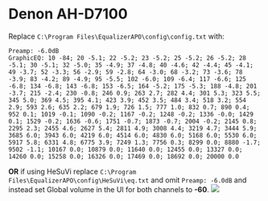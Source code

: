 # Denon AH-D7100
Replace `C:\Program Files\EqualizerAPO\config\config.txt` with:
```
Preamp: -6.0dB
GraphicEQ: 10 -84; 20 -5.1; 22 -5.2; 23 -5.2; 25 -5.2; 26 -5.2; 28 -5.1; 30 -5.1; 32 -5.0; 35 -4.9; 37 -4.8; 40 -4.6; 42 -4.4; 45 -4.1; 49 -3.7; 52 -3.3; 56 -2.9; 59 -2.8; 64 -3.0; 68 -3.2; 73 -3.6; 78 -3.9; 83 -4.2; 89 -4.9; 95 -5.5; 102 -6.0; 109 -6.4; 117 -6.6; 125 -6.8; 134 -6.8; 143 -6.8; 153 -6.5; 164 -5.2; 175 -5.3; 188 -4.8; 201 -3.7; 215 -2.4; 230 -0.8; 246 0.9; 263 2.7; 282 4.4; 301 5.3; 323 5.5; 345 5.0; 369 4.5; 395 4.1; 423 3.9; 452 3.5; 484 3.4; 518 3.2; 554 2.9; 593 2.6; 635 2.2; 679 1.9; 726 1.5; 777 1.0; 832 0.7; 890 0.4; 952 0.1; 1019 -0.1; 1090 -0.2; 1167 -0.2; 1248 -0.2; 1336 -0.0; 1429 0.1; 1529 -0.2; 1636 -0.6; 1751 -0.7; 1873 -0.7; 2004 -0.2; 2145 0.8; 2295 2.3; 2455 4.6; 2627 5.4; 2811 4.9; 3008 4.4; 3219 4.7; 3444 5.9; 3685 6.0; 3943 6.0; 4219 6.0; 4514 6.0; 4830 6.0; 5168 6.0; 5530 6.0; 5917 5.8; 6331 4.8; 6775 3.9; 7249 1.3; 7756 0.3; 8299 0.0; 8880 -1.7; 9502 -1.1; 10167 0.0; 10879 0.0; 11640 0.0; 12455 0.0; 13327 0.0; 14260 0.0; 15258 0.0; 16326 0.0; 17469 0.0; 18692 0.0; 20000 0.0
```
**OR** if using HeSuVi replace `C:\Program Files\EqualizerAPO\config\HeSuVi\eq.txt` and omit `Preamp: -6.0dB` and instead set Global volume in the UI for both channels to **-60**.
![](https://raw.githubusercontent.com/jaakkopasanen/AutoEq/master/results/Headphone.com/innerfidelity/onear/Denon%20AH-D7100/Denon%20AH-D7100.png)